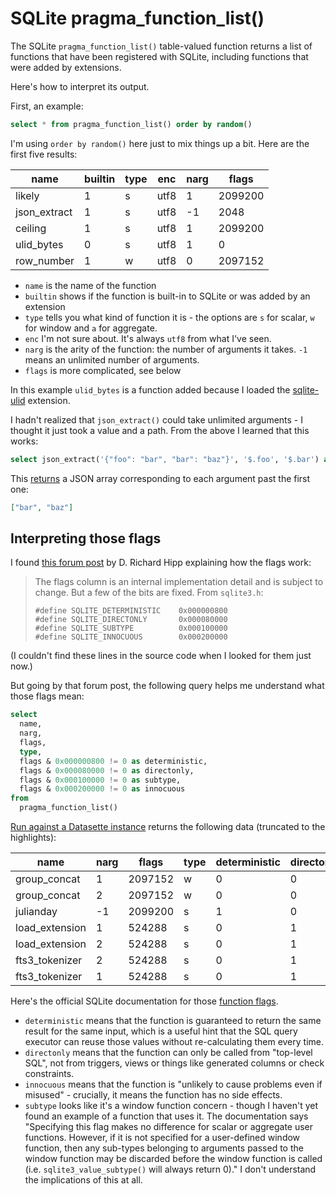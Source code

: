 # SQLite pragma_function_list()

The SQLite `pragma_function_list()` table-valued function returns a list of functions that have been registered with SQLite, including functions that were added by extensions.

Here's how to interpret its output.

First, an example:

```sql
select * from pragma_function_list() order by random()
```
I'm using `order by random()` here just to mix things up a bit. Here are the first five results:

| name | builtin | type | enc | narg | flags |
| --- | --- | --- | --- | --- | --- |
| likely | 1 | s | utf8 | 1 | 2099200 |
| json_extract | 1 | s | utf8 | -1 | 2048 |
| ceiling | 1 | s | utf8 | 1 | 2099200 |
| ulid_bytes | 0 | s | utf8 | 1 | 0 |
| row_number | 1 | w | utf8 | 0 | 2097152 |

- `name` is the name of the function
- `builtin` shows if the function is built-in to SQLite or was added by an extension
- `type` tells you what kind of function it is - the options are `s` for scalar, `w` for window and `a` for aggregate.
- `enc` I'm not sure about. It's always `utf8` from what I've seen.
- `narg` is the arity of the function: the number of arguments it takes. `-1` means an unlimited number of arguments.
- `flags` is more complicated, see below

In this example `ulid_bytes` is a function added because I loaded the [sqlite-ulid](https://github.com/asg017/sqlite-ulid) extension.

I hadn't realized that `json_extract()` could take unlimited arguments - I thought it just took a value and a path. From the above I learned that this works:
```sql
select json_extract('{"foo": "bar", "bar": "baz"}', '$.foo', '$.bar') as bits
```
This [returns](https://latest.datasette.io/_memory?sql=select+json_extract%28%27%7B%22foo%22%3A+%22bar%22%2C+%22bar%22%3A+%22baz%22%7D%27%2C+%27%24.foo%27%2C+%27%24.bar%27%29+as+bits) a JSON array corresponding to each argument past the first one:

```json
["bar", "baz"]
```
## Interpreting those flags

I found [this forum post](https://sqlite.org/forum/forumpost/48b468b7e4ec9f6c) by D. Richard Hipp explaining how the flags work:

> The flags column is an internal implementation detail and is subject to change. But a few of the bits are fixed. From `sqlite3.h`:
>
> ```
> #define SQLITE_DETERMINISTIC    0x000000800
> #define SQLITE_DIRECTONLY       0x000080000
> #define SQLITE_SUBTYPE          0x000100000
> #define SQLITE_INNOCUOUS        0x000200000
> ```

(I couldn't find these lines in the source code when I looked for them just now.)

But going by that forum post, the following query helps me understand what those flags mean:

```sql
select
  name,
  narg,
  flags,
  type,
  flags & 0x000000800 != 0 as deterministic,
  flags & 0x000080000 != 0 as directonly,
  flags & 0x000100000 != 0 as subtype,
  flags & 0x000200000 != 0 as innocuous
from
  pragma_function_list()
```
[Run against a Datasette instance](https://latest.datasette.io/_memory?sql=select%0D%0A++name%2C%0D%0A++narg%2C%0D%0A++flags%2C%0D%0A++type%2C%0D%0A++flags+%26+0x000000800+%21%3D+0+as+deterministic%2C%0D%0A++flags+%26+0x000080000+%21%3D+0+as+directonly%2C%0D%0A++flags+%26+0x000100000+%21%3D+0+as+subtype%2C%0D%0A++flags+%26+0x000200000+%21%3D+0+as+innocuous%0D%0Afrom%0D%0A++pragma_function_list%28%29) returns the following data (truncated to the highlights):

| name | narg | flags | type | deterministic | directonly | subtype | innocuous |
| --- | --- | --- | --- | --- | --- | --- | --- |
| group_concat | 1 | 2097152 | w | 0 | 0 | 0 | 1 |
| group_concat | 2 | 2097152 | w | 0 | 0 | 0 | 1 |
| julianday | -1 | 2099200 | s | 1 | 0 | 0 | 1 |
| load_extension | 1 | 524288 | s | 0 | 1 | 0 | 0 |
| load_extension | 2 | 524288 | s | 0 | 1 | 0 | 0 |
| fts3_tokenizer | 2 | 524288 | s | 0 | 1 | 0 | 0 |
| fts3_tokenizer | 1 | 524288 | s | 0 | 1 | 0 | 0 |

Here's the official SQLite documentation for those [function flags](https://www.sqlite.org/c3ref/c_deterministic.html).

- `deterministic` means that the function is guaranteed to return the same result for the same input, which is a useful hint that the SQL query executor can reuse those values without re-calculating them every time.
- `directonly` means that the function can only be called from "top-level SQL", not from triggers, views or things like generated columns or check constraints.
- `innocuous` means that the function is "unlikely to cause problems even if misused" - crucially, it means the function has no side effects.
- `subtype` looks like it's a window function concern - though I haven't yet found an example of a function that uses it. The documentation says "Specifying this flag makes no difference for scalar or aggregate user functions. However, if it is not specified for a user-defined window function, then any sub-types belonging to arguments passed to the window function may be discarded before the window function is called (i.e. `sqlite3_value_subtype()` will always return 0)." I don't understand the implications of this at all.
